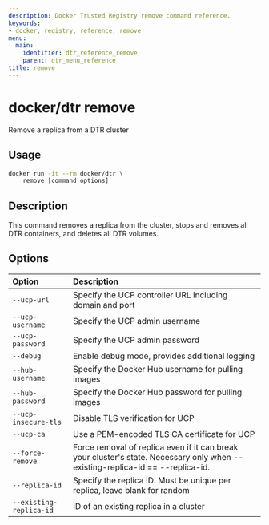 ```yaml
---
description: Docker Trusted Registry remove command reference.
keywords:
- docker, registry, reference, remove
menu:
  main:
    identifier: dtr_reference_remove
    parent: dtr_menu_reference
title: remove
---
```


# docker/dtr remove

Remove a replica from a DTR cluster

## Usage

```bash
docker run -it --rm docker/dtr \
    remove [command options]
```

## Description

This command removes a replica from the cluster, stops and removes all
DTR containers, and deletes all DTR volumes.

## Options

| Option                  | Description                                                                                                                    |
|:------------------------|:-------------------------------------------------------------------------------------------------------------------------------|
| `--ucp-url`             | Specify the UCP controller URL including domain and port                                                                       |
| `--ucp-username`        | Specify the UCP admin username                                                                                                 |
| `--ucp-password`        | Specify the UCP admin password                                                                                                 |
| `--debug`               | Enable debug mode, provides additional logging                                                                                 |
| `--hub-username`        | Specify the Docker Hub username for pulling images                                                                             |
| `--hub-password`        | Specify the Docker Hub password for pulling images                                                                             |
| `--ucp-insecure-tls`    | Disable TLS verification for UCP                                                                                               |
| `--ucp-ca`              | Use a PEM-encoded TLS CA certificate for UCP                                                                                   |
| `--force-remove`        | Force removal of replica even if it can break your cluster's state. Necessary only when --existing-replica-id == --replica-id. |
| `--replica-id`          | Specify the replica ID. Must be unique per replica, leave blank for random                                                     |
| `--existing-replica-id` | ID of an existing replica in a cluster                                                                                         |

